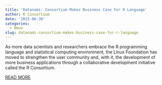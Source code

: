 ```yaml
---
title: 'Datanami: Consortium Makes Business Case For R Language'
author: R Consortium
date: '2015-06-30'
categories:
  - News
slug: datanami-consortium-makes-business-case-for-r-language
---
```


As more data scientists and researchers embrace the R programming language and statistical computing environment, the Linux Foundation has moved to strengthen the user community and, with it, the development of more business applications through a collaborative development initiative called the R Consortium.

[READ MORE](http://www.datanami.com/2015/06/30/consortium-makes-business-case-for-r-language/)
